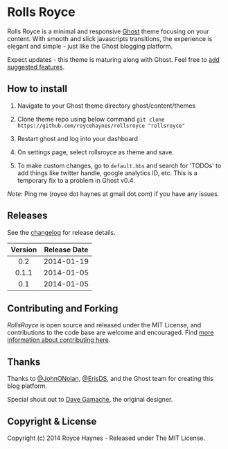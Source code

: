 # Rolls Royce

Rolls Royce is a minimal and responsive [Ghost](http://ghost.org) theme focusing on your content. With smooth and slick javascripts transitions, the experience is elegant and simple - just like the Ghost blogging platform.

Expect updates - this theme is maturing along with Ghost. Feel free to [add suggested features](https://github.com/roycehaynes/rollsroyce/issues?state=open).

## How to install

1. Navigate to your Ghost theme directory ghost/content/themes

2. Clone theme repo using below command ```git clone https://github.com/roycehaynes/rollsroyce "rollsroyce"```

3. Restart ghost and log into your dashboard

4. On settings page, select rollsroyce as theme and save.

5. To make custom changes, go to ```default.hbs``` and search for 'TODOs' to add things like twitter handle, google analytics ID, etc. This is a temporary fix to a problem in Ghost v0.4. 

*Note:* Ping me (royce dot haynes at gmail dot.com) if you have any issues.

## Releases

See the [changelog](CHANGELOG.md) for release details.

| Version | Release Date |
| :-----: | :----------: |
| 0.2 | 2014-01-19 |
| 0.1.1 | 2014-01-05 |
| 0.1 | 2014-01-05 |

## Contributing and Forking

*RollsRoyce* is open source and released under the MIT License, and contributions to the code base are welcome and encouraged. Find [more information about contributing here](CONTRIBUTING.md).

## Thanks

Thanks to [@JohnONolan](http://twitter.com/JohnONolan), [@ErisDS](http://twitter.com/ErisDS), and the Ghost team for creating this blog platform. 

Special shout out to [Dave Gamache](http://blog.davegamache.com/articles), the original designer.

## Copyright & License

Copyright (c) 2014 Royce Haynes - Released under The MIT License.
